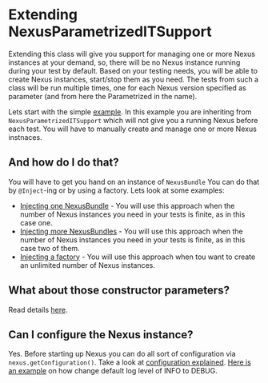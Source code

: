 Extending NexusParametrizedITSupport
====================================

Extending this class will give you support for managing one or more Nexus instances at your demand, so, there will be no Nexus instance running during your test by default.
Based on your testing needs, you will be able to create Nexus instances, start/stop them as you need.
The tests from such a class will be run multiple times, one for each Nexus version specified as parameter (and from here the Parametrized in the name).

Lets start with the simple [example](NPITSExample01IT.java).
In this example you are inheriting from `NexusParametrizedITSupport` which will not give you a running Nexus before each test. You will have to manually create and manage one or more Nexus instnaces.

And how do I do that?
---------------------
You will have to get you hand on an instance of `NexusBundle` You can do that by `@Inject`-ing or by using a factory. Lets look at some examples:

* [Injecting one NexusBundle](NPITSExample02IT.java) - You will use this approach when the number of Nexus instances you need in your tests is finite, as in this case one.
* [Injecting more NexusBundles](NPITSExample03IT.java) - You will use this approach when the number of Nexus instances you need in your tests is finite, as in this case two of them.
* [Injecting a factory](NPITSExample04IT.java) - You will use this approach when tou want to create an unlimited number of Nexus instances.

What about those constructor parameters?
----------------------------------------
Read details [here](../../../../../../../../../Parameters.md).

Can I configure the Nexus instance?
-----------------------------------
Yes. Before starting up Nexus you can do all sort of configuration via `nexus.getConfiguration()`. Take a look at [configuration explained](../../../../../../../../../Configuration.md).
[Here is an example](NPITSExample05IT.java) on how change default log level of INFO to DEBUG.
